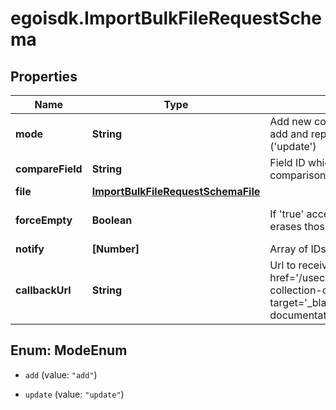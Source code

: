 # egoisdk.ImportBulkFileRequestSchema

## Properties

Name | Type | Description | Notes
------------ | ------------- | ------------- | -------------
**mode** | **String** | Add new contacts only (&#39;add&#39;) or add and replace existing ones (&#39;update&#39;) | 
**compareField** | **String** | Field ID which will be mapped for comparison to prevent duplicates) | 
**file** | [**ImportBulkFileRequestSchemaFile**](ImportBulkFileRequestSchemaFile.md) |  | 
**forceEmpty** | **Boolean** | If &#39;true&#39; accepts empty values and erases those fields | [optional] [default to false]
**notify** | **[Number]** | Array of IDs of the users to notify | [optional] 
**callbackUrl** | **String** | Url to receive the report &lt;a href&#x3D;&#39;/usecases/callbacks/#import-collection-of-contacts&#39; target&#x3D;&#39;_blank&#39;&gt;[Go to callback documentation]&lt;/a&gt; | [optional] 



## Enum: ModeEnum


* `add` (value: `"add"`)

* `update` (value: `"update"`)





